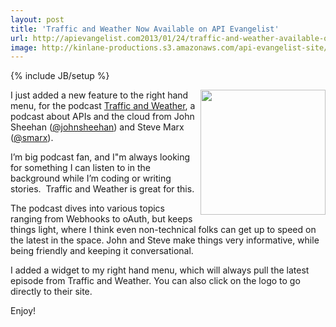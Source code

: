 ```yaml
---
layout: post
title: 'Traffic and Weather Now Available on API Evangelist'
url: http://apievangelist.com2013/01/24/traffic-and-weather-available-on-api-evangelist/
image: http://kinlane-productions.s3.amazonaws.com/api-evangelist-site/blog/Traffic-and-Weather.png
---
```

{% include JB/setup %}
<p>
     <a href="http://trafficandweather.io/" target="_blank"><img src="https://s3.amazonaws.com/kinlane-productions/api-evangelist/traffic-and-weather/Traffic-and-Weather.png"  width="200" align="right" /></a>
</p>
<p>
     I just added a new feature to the right hand menu, for the podcast <a href="http://trafficandweather.io/">Traffic and Weather</a>, a podcast about APIs and the cloud from John Sheehan (<a href="https://twitter.com/johnsheehan">@johnsheehan</a>) and Steve Marx (<a href="https://twitter.com/smarx">@smarx</a>).
</p>
<p>
     I’m big podcast fan, and I"m always looking for something I can listen to in the background while I’m coding or writing stories.  Traffic and Weather is great for this.
</p>
<p>
     The podcast dives into various topics ranging from Webhooks to oAuth, but keeps things light, where I think even non-technical folks can get up to speed on the latest in the space. John and Steve make things very informative, while being friendly and keeping it conversational.
</p>
<p>
     I added a widget to my right hand menu, which will always pull the latest episode from Traffic and Weather. You can also click on the logo to go directly to their site.
</p>
<p>
     Enjoy!
</p>
